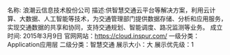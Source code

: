 名称: 浪潮云信息技术股份公司
描述:供智慧交通云平台等解决方案，利用云计算、大数据、人工智能等技术，为交通管理部门提供数据存储、分析和应用服务，实现交通数据的共享和协同，支持交通规划、智能调度、路况监测等业务。
成立时间: 2015年3月9日
官网网站：https://cloud.inspur.com/
一级分类：Application应用层
二级分类：智慧交通
展示大小：大
展示优先级：1